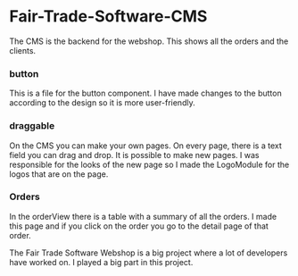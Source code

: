 # Fair-Trade-Software-CMS

The CMS is the backend for the webshop. This shows all the orders and the clients.

### button
This is a file for the button component. I have made changes to the button according to the design so it is more user-friendly.

### draggable
On the CMS you can make your own pages. On every page, there is a text field you can drag and drop. It is possible to make new pages. I was responsible for the looks of the new page so I made the LogoModule for the logos that are on the page.

### Orders
In the orderView there is a table with a summary of all the orders. I made this page and if you click on the order you go to the detail page of that order.


The Fair Trade Software Webshop is a big project where a lot of developers have worked on. I played a big part in this project.
